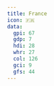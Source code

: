 ```yaml
---
title: France
icon: 🇫🇷
data:
  gpi: 67
  gdp: 7
  hdi: 28
  whr: 27
  col: 126
  gci: 9
  gfs: 44
---
```

